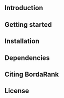 Introduction
-------------

Getting started
---------------

Installation
------------

Dependencies
------------

Citing BordaRank
----------------

License
--------
